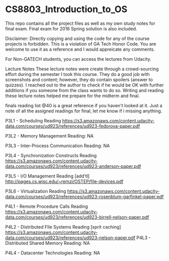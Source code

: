 # CS8803_Introduction_to_OS

This repo contains all the project files as well as my own study notes for final exam.
Final exam for 2016 Spring solution is also included.

Disclaimer: Directly copying and using the code for any of the course projects is forbidden. This is a violation of GA Tech Honor Code.
You are welcome to use it as a reference and I would appreicate any comments.

For Non-GATECH students, you can access the lectures from Udacity. 

Lecture Notes
These lecture notes were create through a crowd-sourcing effort during the semester I took this course.  They do a good job with screenshots and content; however, they do contain spoilers (answer to quizzes).  I reached out to the author to check if he would be OK with further additions if you someone from the class wants to do so.  Writing and reading these lecture notes helped me prepare for the midterm and final.
 
finals reading list
@40 is a great reference if you haven't looked at it. Just a note of all the assigned readings for final, let me know if i missing anything. 
 
P3L1 - Scheduling
Reading
https://s3.amazonaws.com/content.udacity-data.com/courses/ud923/references/ud923-fedorova-paper.pdf
 
P3L2 - Memory Management
Reading: NA
 
P3L3 - Inter-Process Communication
Reading: NA
 
P3L4 - Synchronization Constructs
Reading
https://s3.amazonaws.com/content.udacity-data.com/courses/ud923/references/ud923-anderson-paper.pdf
 
P3L5 - I/O Management
Reading
[add’tl] http://pages.cs.wisc.edu/~remzi/OSTEP/file-devices.pdf
 
P3L6 - Virtualization
Reading
https://s3.amazonaws.com/content.udacity-data.com/courses/ud923/references/ud923-rosenblum-garfinkel-paper.pdf
 
P4L1 - Remote Procedure Calls
Reading
https://s3.amazonaws.com/content.udacity-data.com/courses/ud923/references/ud923-birrell-nelson-paper.pdf
 
P4L2 - Distributed FIle Systems
Reading
[sprit caching] https://s3.amazonaws.com/content.udacity-data.com/courses/ud923/references/ud923-nelson-paper.pdf
P4L3 - Distributed Shared Memory
Reading: NA
 
P4L4 - Datacenter Technologies
Reading: NA
